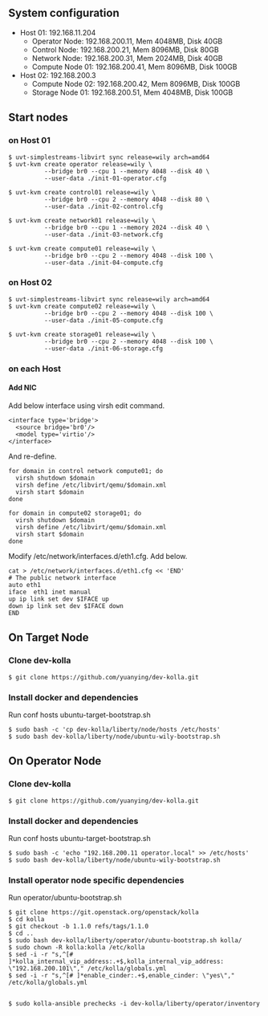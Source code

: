 
## System configuration

-   Host 01: 192.168.11.204
    -   Operator Node: 192.168.200.11, Mem 4048MB, Disk 40GB
    -   Control Node: 192.168.200.21, Mem 8096MB, Disk 80GB
    -   Network Node: 192.168.200.31, Mem 2024MB, Disk 40GB
    -   Compute Node 01: 192.168.200.41, Mem 8096MB, Disk 100GB
-   Host 02: 192.168.200.3
    -   Compute Node 02: 192.168.200.42, Mem 8096MB, Disk 100GB
    -   Storage Node 01: 192.168.200.51, Mem 4048MB, Disk 100GB

## Start nodes

### on Host 01

    $ uvt-simplestreams-libvirt sync release=wily arch=amd64
    $ uvt-kvm create operator release=wily \
              --bridge br0 --cpu 1 --memory 4048 --disk 40 \
              --user-data ./init-01-operator.cfg

    $ uvt-kvm create control01 release=wily \
              --bridge br0 --cpu 2 --memory 4048 --disk 80 \
              --user-data ./init-02-control.cfg

    $ uvt-kvm create network01 release=wily \
              --bridge br0 --cpu 1 --memory 2024 --disk 40 \
              --user-data ./init-03-network.cfg

    $ uvt-kvm create compute01 release=wily \
              --bridge br0 --cpu 2 --memory 4048 --disk 100 \
              --user-data ./init-04-compute.cfg

### on Host 02

    $ uvt-simplestreams-libvirt sync release=wily arch=amd64
    $ uvt-kvm create compute02 release=wily \
              --bridge br0 --cpu 2 --memory 4048 --disk 100 \
              --user-data ./init-05-compute.cfg

    $ uvt-kvm create storage01 release=wily \
              --bridge br0 --cpu 2 --memory 4048 --disk 100 \
              --user-data ./init-06-storage.cfg

### on each Host

#### Add NIC

Add below interface using virsh edit command.

    <interface type='bridge'>
      <source bridge='br0'/>
      <model type='virtio'/>
    </interface>

And re-define.

    for domain in control network compute01; do
      virsh shutdown $domain
      virsh define /etc/libvirt/qemu/$domain.xml
      virsh start $domain
    done

    for domain in compute02 storage01; do
      virsh shutdown $domain
      virsh define /etc/libvirt/qemu/$domain.xml
      virsh start $domain
    done

Modify /etc/network/interfaces.d/eth1.cfg. Add below.

    cat > /etc/network/interfaces.d/eth1.cfg << 'END'
    # The public network interface
    auto eth1
    iface  eth1 inet manual
    up ip link set dev $IFACE up
    down ip link set dev $IFACE down
    END

## On Target Node

### Clone dev-kolla

    $ git clone https://github.com/yuanying/dev-kolla.git

### Install docker and dependencies

Run conf hosts ubuntu-target-bootstrap.sh

    $ sudo bash -c 'cp dev-kolla/liberty/node/hosts /etc/hosts'
    $ sudo bash dev-kolla/liberty/node/ubuntu-wily-bootstrap.sh

## On Operator Node

### Clone dev-kolla

    $ git clone https://github.com/yuanying/dev-kolla.git

### Install docker and dependencies

Run conf hosts ubuntu-target-bootstrap.sh

    $ sudo bash -c 'echo "192.168.200.11 operator.local" >> /etc/hosts'
    $ sudo bash dev-kolla/liberty/node/ubuntu-wily-bootstrap.sh

### Install operator node specific dependencies

Run operator/ubuntu-bootstrap.sh

    $ git clone https://git.openstack.org/openstack/kolla
    $ cd kolla
    $ git checkout -b 1.1.0 refs/tags/1.1.0
    $ cd ..
    $ sudo bash dev-kolla/liberty/operator/ubuntu-bootstrap.sh kolla/
    $ sudo chown -R kolla:kolla /etc/kolla
    $ sed -i -r "s,^[# ]*kolla_internal_vip_address:.+$,kolla_internal_vip_address: \"192.168.200.101\"," /etc/kolla/globals.yml
    $ sed -i -r "s,^[# ]*enable_cinder:.+$,enable_cinder: \"yes\"," /etc/kolla/globals.yml


    $ sudo kolla-ansible prechecks -i dev-kolla/liberty/operator/inventory

